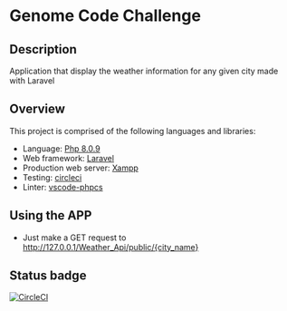 # Genome Code Challenge

## Description

 Application that display the weather information for any given city made with Laravel

## Overview

This project is comprised of the following languages and libraries:

* Language: [Php 8.0.9](https:https://www.php.net)
* Web framework: [Laravel](https://laravel.com)
* Production web server: [Xampp](https://www.apachefriends.org/es/index.html)
* Testing: [circleci](https://circleci.com)
* Linter: [vscode-phpcs](https://marketplace.visualstudio.com/items?itemName=ikappas.phpcs)




## Using the APP

* Just make a  GET request to http://127.0.0.1/Weather_Api/public/{city_name}

## Status badge

[![CircleCI](https://circleci.com/gh/circleci/weather_api.svg?style=svg)](https://circleci.com/gh/circleci/weather_api)

